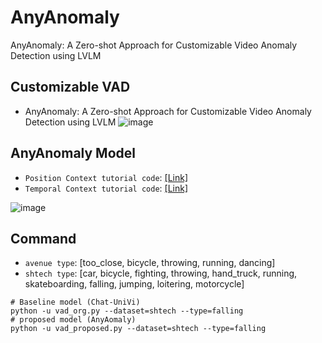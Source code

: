 # AnyAnomaly
AnyAnomaly: A Zero-shot Approach for Customizable Video Anomaly Detection using LVLM
  
## Customizable VAD
- AnyAnomaly: A Zero-shot Approach for Customizable Video Anomaly Detection using LVLM
![image](https://github.com/user-attachments/assets/12201aec-c562-4884-941d-591318ef5da2)

## AnyAnomaly Model
- ```Position Context tutorial code```: [[Link]](https://drive.google.com/file/d/1_BRBkodZeIJLbGqs5r4AO76QqZBeQ5WP/view?usp=sharing)    
- ```Temporal Context tutorial code```: [[Link]](https://drive.google.com/file/d/1Am4d2yMRypMnmvrb11QWco70at9paEb9/view?usp=sharing)
  
![image](https://github.com/user-attachments/assets/f621d667-6079-41ce-8401-3441b9d4b8da)

## Command
- ```avenue type```: [too_close, bicycle, throwing, running, dancing]
- ```shtech type```: [car, bicycle, fighting, throwing, hand_truck, running, skateboarding, falling, jumping, loitering, motorcycle]
```Shell
# Baseline model (Chat-UniVi)
python -u vad_org.py --dataset=shtech --type=falling 
# proposed model (AnyAomaly)
python -u vad_proposed.py --dataset=shtech --type=falling 
```
